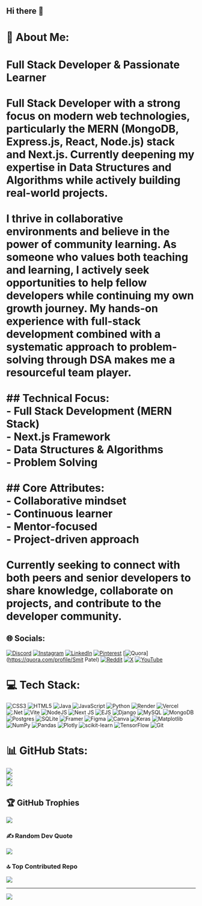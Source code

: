 ## Hi there 👋

<!--
**Smit093/Smit093** is a ✨ _special_ ✨ repository because its `README.md` (this file) appears on your GitHub profile.

Here are some ideas to get you started:

- 🔭 I’m currently working on ...
- 🌱 I’m currently learning ...
- 👯 I’m looking to collaborate on ...
- 🤔 I’m looking for help with ...
- 💬 Ask me about ...
- 📫 How to reach me: ...
- 😄 Pronouns: ...
- ⚡ Fun fact: ...
-->
# 💫 About Me:
# Full Stack Developer & Passionate Learner<br><br>Full Stack Developer with a strong focus on modern web technologies, particularly the MERN (MongoDB, Express.js, React, Node.js) stack and Next.js. Currently deepening my expertise in Data Structures and Algorithms while actively building real-world projects.<br><br>I thrive in collaborative environments and believe in the power of community learning. As someone who values both teaching and learning, I actively seek opportunities to help fellow developers while continuing my own growth journey. My hands-on experience with full-stack development combined with a systematic approach to problem-solving through DSA makes me a resourceful team player.<br><br>## Technical Focus:<br>- Full Stack Development (MERN Stack)<br>- Next.js Framework<br>- Data Structures & Algorithms<br>- Problem Solving<br><br>## Core Attributes:<br>- Collaborative mindset<br>- Continuous learner<br>- Mentor-focused<br>- Project-driven approach<br><br>Currently seeking to connect with both peers and senior developers to share knowledge, collaborate on projects, and contribute to the developer community.


## 🌐 Socials:
[![Discord](https://img.shields.io/badge/Discord-%237289DA.svg?logo=discord&logoColor=white)](https://discord.gg/smit093._15327) [![Instagram](https://img.shields.io/badge/Instagram-%23E4405F.svg?logo=Instagram&logoColor=white)](https://instagram.com/justsmittt) [![LinkedIn](https://img.shields.io/badge/LinkedIn-%230077B5.svg?logo=linkedin&logoColor=white)](https://linkedin.com/in/smitpatel093) [![Pinterest](https://img.shields.io/badge/Pinterest-%23E60023.svg?logo=Pinterest&logoColor=white)](https://pinterest.com/smitpatel9265) [![Quora](https://img.shields.io/badge/Quora-%23B92B27.svg?logo=Quora&logoColor=white)](https://quora.com/profile/Smit Patel) [![Reddit](https://img.shields.io/badge/Reddit-%23FF4500.svg?logo=Reddit&logoColor=white)](https://reddit.com/user/SmitPatel_) [![X](https://img.shields.io/badge/X-black.svg?logo=X&logoColor=white)](https://x.com/justsmittt) [![YouTube](https://img.shields.io/badge/YouTube-%23FF0000.svg?logo=YouTube&logoColor=white)](https://youtube.com/@@smitpatel093) 

# 💻 Tech Stack:
![CSS3](https://img.shields.io/badge/css3-%231572B6.svg?style=for-the-badge&logo=css3&logoColor=white) ![HTML5](https://img.shields.io/badge/html5-%23E34F26.svg?style=for-the-badge&logo=html5&logoColor=white) ![Java](https://img.shields.io/badge/java-%23ED8B00.svg?style=for-the-badge&logo=openjdk&logoColor=white) ![JavaScript](https://img.shields.io/badge/javascript-%23323330.svg?style=for-the-badge&logo=javascript&logoColor=%23F7DF1E) ![Python](https://img.shields.io/badge/python-3670A0?style=for-the-badge&logo=python&logoColor=ffdd54) ![Render](https://img.shields.io/badge/Render-%46E3B7.svg?style=for-the-badge&logo=render&logoColor=white) ![Vercel](https://img.shields.io/badge/vercel-%23000000.svg?style=for-the-badge&logo=vercel&logoColor=white) ![.Net](https://img.shields.io/badge/.NET-5C2D91?style=for-the-badge&logo=.net&logoColor=white) ![Vite](https://img.shields.io/badge/vite-%23646CFF.svg?style=for-the-badge&logo=vite&logoColor=white) ![NodeJS](https://img.shields.io/badge/node.js-6DA55F?style=for-the-badge&logo=node.js&logoColor=white) ![Next JS](https://img.shields.io/badge/Next-black?style=for-the-badge&logo=next.js&logoColor=white) ![EJS](https://img.shields.io/badge/ejs-%23B4CA65.svg?style=for-the-badge&logo=ejs&logoColor=black) ![Django](https://img.shields.io/badge/django-%23092E20.svg?style=for-the-badge&logo=django&logoColor=white) ![MySQL](https://img.shields.io/badge/mysql-4479A1.svg?style=for-the-badge&logo=mysql&logoColor=white) ![MongoDB](https://img.shields.io/badge/MongoDB-%234ea94b.svg?style=for-the-badge&logo=mongodb&logoColor=white) ![Postgres](https://img.shields.io/badge/postgres-%23316192.svg?style=for-the-badge&logo=postgresql&logoColor=white) ![SQLite](https://img.shields.io/badge/sqlite-%2307405e.svg?style=for-the-badge&logo=sqlite&logoColor=white) ![Framer](https://img.shields.io/badge/Framer-black?style=for-the-badge&logo=framer&logoColor=blue) ![Figma](https://img.shields.io/badge/figma-%23F24E1E.svg?style=for-the-badge&logo=figma&logoColor=white) ![Canva](https://img.shields.io/badge/Canva-%2300C4CC.svg?style=for-the-badge&logo=Canva&logoColor=white) ![Keras](https://img.shields.io/badge/Keras-%23D00000.svg?style=for-the-badge&logo=Keras&logoColor=white) ![Matplotlib](https://img.shields.io/badge/Matplotlib-%23ffffff.svg?style=for-the-badge&logo=Matplotlib&logoColor=black) ![NumPy](https://img.shields.io/badge/numpy-%23013243.svg?style=for-the-badge&logo=numpy&logoColor=white) ![Pandas](https://img.shields.io/badge/pandas-%23150458.svg?style=for-the-badge&logo=pandas&logoColor=white) ![Plotly](https://img.shields.io/badge/Plotly-%233F4F75.svg?style=for-the-badge&logo=plotly&logoColor=white) ![scikit-learn](https://img.shields.io/badge/scikit--learn-%23F7931E.svg?style=for-the-badge&logo=scikit-learn&logoColor=white) ![TensorFlow](https://img.shields.io/badge/TensorFlow-%23FF6F00.svg?style=for-the-badge&logo=TensorFlow&logoColor=white) ![Git](https://img.shields.io/badge/git-%23F05033.svg?style=for-the-badge&logo=git&logoColor=white)
# 📊 GitHub Stats:
![](https://github-readme-stats.vercel.app/api?username=Smit093&theme=dark&hide_border=false&include_all_commits=false&count_private=false)<br/>
![](https://github-readme-streak-stats.herokuapp.com/?user=Smit093&theme=dark&hide_border=false)<br/>
![](https://github-readme-stats.vercel.app/api/top-langs/?username=Smit093&theme=dark&hide_border=false&include_all_commits=false&count_private=false&layout=compact)

## 🏆 GitHub Trophies
![](https://github-profile-trophy.vercel.app/?username=Smit093&theme=radical&no-frame=false&no-bg=false&margin-w=4)

### ✍️ Random Dev Quote
![](https://quotes-github-readme.vercel.app/api?type=vetical&theme=dark)

### 🔝 Top Contributed Repo
![](https://github-contributor-stats.vercel.app/api?username=Smit093&limit=5&theme=dark&combine_all_yearly_contributions=true)

---
[![](https://visitcount.itsvg.in/api?id=Smit093&icon=0&color=0)](https://visitcount.itsvg.in)

<!-- Proudly created with GPRM ( https://gprm.itsvg.in ) -->
